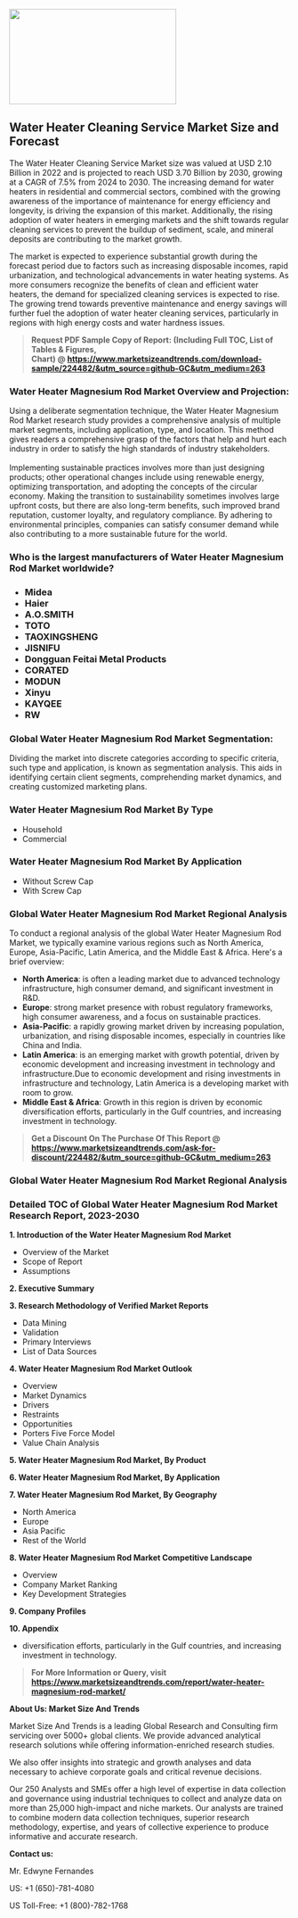 <p><img class="alignnone size-medium wp-image-20088" src="https://ffe5etoiles.com/wp-content/uploads/2024/12/MST1-300x171.png" alt="" width="300" height="171" /></p><h2>Water Heater Cleaning Service Market Size and Forecast</h2><p>The Water Heater Cleaning Service Market size was valued at USD 2.10 Billion in 2022 and is projected to reach USD 3.70 Billion by 2030, growing at a CAGR of 7.5% from 2024 to 2030. The increasing demand for water heaters in residential and commercial sectors, combined with the growing awareness of the importance of maintenance for energy efficiency and longevity, is driving the expansion of this market. Additionally, the rising adoption of water heaters in emerging markets and the shift towards regular cleaning services to prevent the buildup of sediment, scale, and mineral deposits are contributing to the market growth.</p><p>The market is expected to experience substantial growth during the forecast period due to factors such as increasing disposable incomes, rapid urbanization, and technological advancements in water heating systems. As more consumers recognize the benefits of clean and efficient water heaters, the demand for specialized cleaning services is expected to rise. The growing trend towards preventive maintenance and energy savings will further fuel the adoption of water heater cleaning services, particularly in regions with high energy costs and water hardness issues.</p></p><blockquote id="" class=""><strong>Request PDF Sample Copy of Report: (Including Full TOC, List of Tables &amp; Figures, Chart)&nbsp;@&nbsp;<strong><a href="https://www.marketsizeandtrends.com/download-sample/224482/&utm_source=github-GC&utm_medium=263" target="_blank">https://www.marketsizeandtrends.com/download-sample/224482/&utm_source=github-GC&utm_medium=263</a></strong></strong></blockquote><h3 id="" class="">Water Heater Magnesium Rod Market&nbsp;Overview and Projection:</h3><p id="" class="">Using a deliberate segmentation technique, the Water Heater Magnesium Rod Market research study provides a comprehensive analysis of multiple market segments, including application, type, and location. This method gives readers a comprehensive grasp of the factors that help and hurt each industry in order to satisfy the high standards of industry stakeholders. <br /> <br />Implementing sustainable practices involves more than just designing products; other operational changes include using renewable energy, optimizing transportation, and adopting the concepts of the circular economy. Making the transition to sustainability sometimes involves large upfront costs, but there are also long-term benefits, such improved brand reputation, customer loyalty, and regulatory compliance. By adhering to environmental principles, companies can satisfy consumer demand while also contributing to a more sustainable future for the world.</p><h3 id="" class="">Who is the largest manufacturers of&nbsp;Water Heater Magnesium Rod Market worldwide?</h3><h3 class=""><p><ul><li>Midea </li><li> Haier </li><li> A.O.SMITH </li><li> TOTO </li><li> TAOXINGSHENG </li><li> JISNIFU </li><li> Dongguan Feitai Metal Products </li><li> CORATED </li><li> MODUN </li><li> Xinyu </li><li> KAYQEE </li><li> RW</li></ul></p></h3><h3 id="" class="">Global&nbsp;Water Heater Magnesium Rod Market Segmentation:</h3><p id="" class="">Dividing the market into discrete categories according to specific criteria, such type and application, is known as segmentation analysis. This aids in identifying certain client segments, comprehending market dynamics, and creating customized marketing plans.</p><h3 id="" class="">Water Heater Magnesium Rod Market&nbsp;By Type</h3><p><p><ul><li>Household</li><li> Commercial</p></li></ul></p></p><h3 id="" class="">Water Heater Magnesium Rod Market&nbsp;By Application</h3><p class=""><p><ul><li>Without Screw Cap</li><li> With Screw Cap</li></ul></p></p><h3 id="" class="">Global Water Heater Magnesium Rod Market Regional Analysis</h3><p id="" class="">To conduct a regional analysis of the global Water Heater Magnesium Rod Market, we typically examine various regions such as North America, Europe, Asia-Pacific, Latin America, and the Middle East &amp; Africa. Here's a brief overview:</p><ul><li><strong>North America</strong>: is often a leading market due to advanced technology infrastructure, high consumer demand, and significant investment in R&amp;D.</li><li><strong>Europe</strong>: strong market presence with robust regulatory frameworks, high consumer awareness, and a focus on sustainable practices.</li><li><strong>Asia-Pacific</strong>: a rapidly growing market driven by increasing population, urbanization, and rising disposable incomes, especially in countries like China and India.</li><li><strong>Latin America</strong>: is an emerging market with growth potential, driven by economic development and increasing investment in technology and infrastructure.Due to economic development and rising investments in infrastructure and technology, Latin America is a developing market with room to grow.</li><li><strong>Middle East &amp; Africa</strong>: Growth in this region is driven by economic diversification efforts, particularly in the Gulf countries, and increasing investment in technology.</li></ul><blockquote id="" class=""><strong>Get a Discount On The Purchase Of This Report @ <strong><a href="https://www.marketsizeandtrends.com/ask-for-discount/224482/&utm_source=github-GC&utm_medium=263" target="_blank">https://www.marketsizeandtrends.com/ask-for-discount/224482/&utm_source=github-GC&utm_medium=263</a></strong></strong></blockquote><h3 id="" class="">Global Water Heater Magnesium Rod Market Regional Analysis</h3><h3 id="" class="">Detailed TOC of Global Water Heater Magnesium Rod Market Research Report, 2023-2030</h3><p id="" class=""><strong>1. Introduction of the Water Heater Magnesium Rod Market</strong></p><ul><li>Overview of the Market</li><li>Scope of Report</li><li>Assumptions</li></ul><p id="" class=""><strong>2. Executive Summary</strong></p><p id="" class=""><strong>3. Research Methodology of Verified Market Reports</strong></p><ul><li>Data Mining</li><li>Validation</li><li>Primary Interviews</li><li>List of Data Sources</li></ul><p id="" class=""><strong>4. Water Heater Magnesium Rod Market Outlook</strong></p><ul><li>Overview</li><li>Market Dynamics</li><li>Drivers</li><li>Restraints</li><li>Opportunities</li><li>Porters Five Force Model</li><li>Value Chain Analysis</li></ul><p id="" class=""><strong>5. Water Heater Magnesium Rod Market, By Product</strong></p><p id="" class=""><strong>6. Water Heater Magnesium Rod Market, By Application</strong></p><p id="" class=""><strong>7. Water Heater Magnesium Rod Market, By Geography</strong></p><ul><li>North America</li><li>Europe</li><li>Asia Pacific</li><li>Rest of the World</li></ul><p id="" class=""><strong>8. Water Heater Magnesium Rod Market Competitive Landscape</strong></p><ul><li>Overview</li><li>Company Market Ranking</li><li>Key Development Strategies</li></ul><p id="" class=""><strong>9. Company Profiles</strong></p><p id="" class=""><strong>10. Appendix</strong></p><ul><li>diversification efforts, particularly in the Gulf countries, and increasing investment in technology.</li></ul><blockquote id="" class=""><strong>For More Information or Query, visit <strong><strong><a href="https://www.marketsizeandtrends.com/report/water-heater-magnesium-rod-market/" target="_blank">https://www.marketsizeandtrends.com/report/water-heater-magnesium-rod-market/</a></strong></strong></strong></blockquote><p id="" class=""><strong>About Us: Market Size And Trends</strong></p><p id="" class="">Market Size And Trends is a leading Global Research and Consulting firm servicing over 5000+ global clients. We provide advanced analytical research solutions while offering information-enriched research studies.</p><p id="" class="">We also offer insights into strategic and growth analyses and data necessary to achieve corporate goals and critical revenue decisions.</p><p id="" class="">Our 250 Analysts and SMEs offer a high level of expertise in data collection and governance using industrial techniques to collect and analyze data on more than 25,000 high-impact and niche markets. Our analysts are trained to combine modern data collection techniques, superior research methodology, expertise, and years of collective experience to produce informative and accurate research.</p><p id="" class=""><strong>Contact us:</strong></p><p id="" class="">Mr. Edwyne Fernandes</p><p id="" class="">US: +1 (650)-781-4080</p><p id="" class="">US Toll-Free: +1 (800)-782-1768</p>
